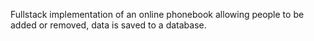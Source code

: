 Fullstack implementation of an online phonebook allowing people to be added or removed, data is saved to a database.